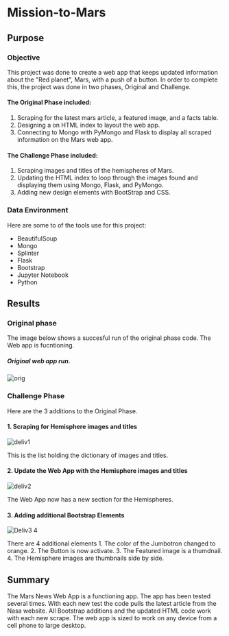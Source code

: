 # Mission-to-Mars
## Purpose 
### Objective
This project was done to create a web app that keeps updated information about the "Red planet", Mars, with a push of a button. In order to complete this, the project was done in two phases, Original and Challenge.
#### The Original Phase included:
1. Scraping for the latest mars article, a featured image, and a facts table.
2. Designing a on HTML index to layout the web app.
3. Connecting to Mongo with PyMongo and Flask to display all scraped information on the Mars web app. 

#### The Challenge Phase included:
1. Scraping images and titles of the hemispheres of Mars.
2. Updating the HTML index to loop through the images found and        displaying them using Mongo, Flask, and PyMongo.
3. Adding new design elements with BootStrap and CSS.

### Data Environment
Here are some to of the tools use for this project:
- BeautifulSoup
- Mongo
- Splinter
- Flask 
- Bootstrap
- Jupyter Notebook
- Python

## Results
### Original phase
The image below shows a succesful run of the original phase code. The Web app is fucntioning.
##### Original web app run.
![orig](https://user-images.githubusercontent.com/105830665/190166316-e81154b2-7772-49a7-9158-92c4cf639783.png)

### Challenge Phase
Here are the 3 additions to the Original Phase.

#### 1. **Scraping for Hemisphere images and titles**

![deliv1](https://user-images.githubusercontent.com/105830665/190167111-d6901de8-d8de-46a9-b2ae-81a67018bc0f.png)

This is the list holding the dictionary of images and titles.

#### 2. **Update the Web App with the Hemisphere images and titles**

![deliv2](https://user-images.githubusercontent.com/105830665/190167726-1d4ddb33-1c2a-4a98-b831-9297f3ab9da7.png)

The Web App now has a new section for the Hemispheres.

#### 3. **Adding additional Bootstrap Elements**

![Deliv3 4](https://user-images.githubusercontent.com/105830665/190168231-f2eb03a1-f173-444e-938f-41fd41bf017a.png)

There are 4 additional elements
      1. The color of the Jumbotron changed to orange.
      2. The Button is now activate.
      3. The Featured image is a thumdnail.
      4. The Hemisphere images are thumbnails side by side.

## Summary
The Mars News Web App is a functioning app. The app has been tested several times. With each new test the code pulls the latest article from the Nasa website. All Bootstrap additions and the updated HTML code work with each new scrape. The web app is sized to work on any device from a cell phone to large desktop. 
